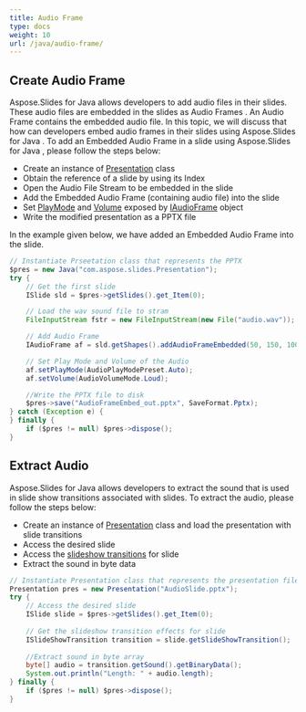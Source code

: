 ```yaml
---
title: Audio Frame
type: docs
weight: 10
url: /java/audio-frame/
---
```


## **Create Audio Frame**
Aspose.Slides for Java allows developers to add audio files in their slides. These audio files are embedded in the slides as Audio Frames . An Audio Frame contains the embedded audio file. In this topic, we will discuss that how can developers embed audio frames in their slides using Aspose.Slides for Java . To add an Embedded Audio Frame in a slide using Aspose.Slides for Java , please follow the steps below:

- Create an instance of [Presentation](https://apireference.aspose.com/slides/java/com.aspose.slides/Presentation) class
- Obtain the reference of a slide by using its Index
- Open the Audio File Stream to be embedded in the slide
- Add the Embedded Audio Frame (containing audio file) into the slide
- Set [PlayMode](https://apireference.aspose.com/slides/java/com.aspose.slides/AudioPlayModePreset) and [Volume](https://apireference.aspose.com/slides/java/com.aspose.slides/AudioVolumeMode) exposed by [IAudioFrame](https://apireference.aspose.com/slides/java/com.aspose.slides/IAudioFrame) object
- Write the modified presentation as a PPTX file

In the example given below, we have added an Embedded Audio Frame into the slide.

```java
// Instantiate Prseetation class that represents the PPTX
$pres = new Java("com.aspose.slides.Presentation");
try {
    // Get the first slide
    ISlide sld = $pres->getSlides().get_Item(0);

    // Load the wav sound file to stram
    FileInputStream fstr = new FileInputStream(new File("audio.wav"));

    // Add Audio Frame
    IAudioFrame af = sld.getShapes().addAudioFrameEmbedded(50, 150, 100, 100, fstr);

    // Set Play Mode and Volume of the Audio
    af.setPlayMode(AudioPlayModePreset.Auto);
    af.setVolume(AudioVolumeMode.Loud);

    //Write the PPTX file to disk
    $pres->save("AudioFrameEmbed_out.pptx", SaveFormat.Pptx);
} catch (Exception e) {
} finally {
    if ($pres != null) $pres->dispose();
}
```

## **Extract Audio**
Aspose.Slides for Java allows developers to extract the sound that is used in slide show transitions associated with slides. To extract the audio, please follow the steps below:

- Create an instance of [Presentation](https://apireference.aspose.com/slides/java/com.aspose.slides/Presentation) class and load the presentation with slide transitions
- Access the desired slide
- Access the [slideshow transitions](https://apireference.aspose.com/slides/java/com.aspose.slides/IBaseSlide#getSlideShowTransition--) for slide
- Extract the sound in byte data

```java
// Instantiate Presentation class that represents the presentation file
Presentation pres = new Presentation("AudioSlide.pptx");
try {
    // Access the desired slide
    ISlide slide = $pres->getSlides().get_Item(0);
    
    // Get the slideshow transition effects for slide
    ISlideShowTransition transition = slide.getSlideShowTransition();
    
    //Extract sound in byte array
    byte[] audio = transition.getSound().getBinaryData();
    System.out.println("Length: " + audio.length);
} finally {
    if ($pres != null) $pres->dispose();
}
```